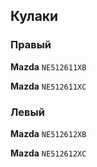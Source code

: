## Кулаки

### Правый

__Mazda__ `NE512611XB`

__Mazda__ `NE512611XC`

### Левый

__Mazda__ `NE512612XB`

__Mazda__ `NE512612XC`